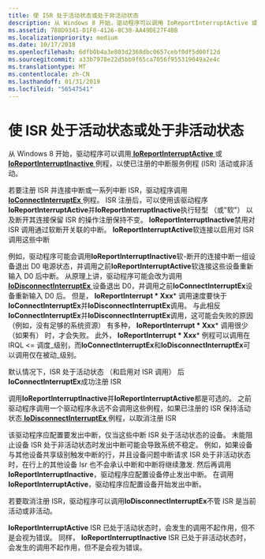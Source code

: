 ```yaml
---
title: 使 ISR 处于活动状态或处于非活动状态
description: 从 Windows 8 开始，驱动程序可以调用 IoReportInterruptActive 或 IoReportInterruptInactive 例程，以使已注册的中断服务例程 (ISR) 活动或非活动。
ms.assetid: 788D9341-D1F8-4126-8C30-AA49DE27F4BB
ms.localizationpriority: medium
ms.date: 10/17/2018
ms.openlocfilehash: 6dfb0b4a3e803d2368dbc0657cebf0df5d00f12d
ms.sourcegitcommit: a33b7978e22d5bb9f65ca7056f955319049a2e4c
ms.translationtype: MT
ms.contentlocale: zh-CN
ms.lasthandoff: 01/31/2019
ms.locfileid: "56547541"
---
```

# <a name="making-an-isr-active-or-inactive"></a>使 ISR 处于活动状态或处于非活动状态


从 Windows 8 开始，驱动程序可以调用[ **IoReportInterruptActive** ](https://msdn.microsoft.com/library/windows/hardware/jj158875)或[ **IoReportInterruptInactive** ](https://msdn.microsoft.com/library/windows/hardware/jj158876)例程，以使已注册的中断服务例程 (ISR) 活动或非活动。

若要注册 ISR 并连接中断或一系列中断 ISR，驱动程序调用[ **IoConnectInterruptEx** ](https://msdn.microsoft.com/library/windows/hardware/ff548378)例程。 ISR 注册后，可以使用该驱动程序**IoReportInterruptActive**并**IoReportInterruptInactive**执行轻型 （或"软"） 以及断开其连接保留 ISR 的操作注册保持不变。 **IoReportInterruptInactive**禁用对 ISR 调用通过软断开关联的中断。 **IoReportInterruptActive**软连接以启用对 ISR 调用这些中断

例如，驱动程序可能会调用**IoReportInterruptInactive**软-断开的连接中断一组设备退出 D0 电源状态，并调用之前**IoReportInterruptActive**软连接这些设备重新输入 D0 后中断。 从原理上讲，驱动程序可能会改为调用[ **IoDisconnectInterruptEx** ](https://msdn.microsoft.com/library/windows/hardware/ff549093)设备退出 D0，并调用之前**IoConnectInterruptEx**设备重新输入 D0 后。 但是， **IoReportInterrupt * Xxx*** 调用速度要快于**IoConnectInterruptEx**并**IoDisconnectInterruptEx**调用。 与此相反**IoConnectInterruptEx**并**IoDisconnectInterruptEx**调用，这可能会失败的原因 （例如，没有足够的系统资源） 有多种， **IoReportInterrupt * Xxx*** 调用很少 （如果有） 时，才会失败。 此外， **IoReportInterrupt * Xxx*** 例程可以调用在 IRQL &lt;= 调度\_级别，而**IoConnectInterruptEx**和**IoDisconnectInterruptEx**可以调用仅在被动\_级别。

默认情况下，ISR 处于活动状态 （和启用对 ISR 调用） 后**IoConnectInterruptEx**成功注册 ISR

调用**IoReportInterruptInactive**并**IoReportInterruptActive**都是可选的。 之前驱动程序调用一个驱动程序永远不会调用这些例程，如果已注册的 ISR 保持活动状态[ **IoDisconnectInterruptEx** ](https://msdn.microsoft.com/library/windows/hardware/ff549093)例程，以取消注册 ISR

该驱动程序应配置要发出中断，仅当这些中断 ISR 处于活动状态的设备。 未能阻止设备 ISR 处于非活动状态时发出中断可能会导致系统不稳定。 例如，如果设备与其他设备共享级别触发中断的行，并且设备问题中断请求 ISR 处于非活动状态时，在行上的其他设备 Isr 也不会承认中断和中断将继续激发. 然后再调用**IoReportInterruptInactive**，驱动程序应配置设备停止发出中断。 在调用**IoReportInterruptActive**，驱动程序应配置设备开始发出中断。

若要取消注册 ISR，驱动程序可以调用**IoDisconnectInterruptEx**不管 ISR 是当前活动或非活动。

**IoReportInterruptActive** ISR 已处于活动状态时，会发生的调用不起作用，但不是会视为错误。 同样， **IoReportInterruptInactive** ISR 已处于非活动状态时，会发生的调用不起作用，但不是会视为错误。

 

 




